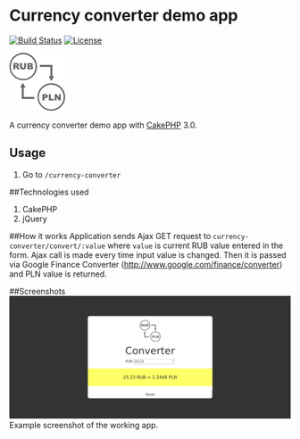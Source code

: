 # Currency converter demo app

[![Build Status](https://api.travis-ci.org/cakephp/app.png)](https://travis-ci.org/cakephp/app)
[![License](https://poser.pugx.org/cakephp/app/license.svg)](https://packagist.org/packages/cakephp/app)

![alt tag](https://github.com/kamilsss655/currency-converter/blob/master/webroot/img/logo.png)

A currency converter demo app with [CakePHP](http://cakephp.org) 3.0.

## Usage

1. Go to `/currency-converter`

##Technologies used
1. CakePHP
2. jQuery

##How it works
Application sends Ajax GET request to `currency-converter/convert/:value` where `value` is current RUB value entered in the form. Ajax call is made every time input value is changed. Then it is passed via Google Finance Converter (http://www.google.com/finance/converter) and PLN value is returned.

##Screenshots
![alt tag](https://github.com/kamilsss655/currency-converter/blob/master/webroot/img/screenshot.png)
Example screenshot of the working app.
